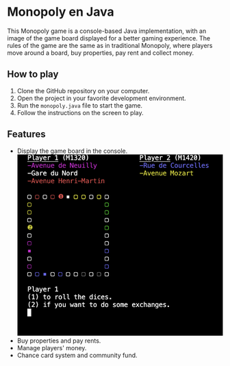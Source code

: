 # Monopoly en Java

This Monopoly game is a console-based Java implementation, with an image of the game board displayed for a better gaming experience. The rules of the game are the same as in traditional Monopoly, where players move around a board, buy properties, pay rent and collect money.

## How to play

1. Clone the GitHub repository on your computer.
2. Open the project in your favorite development environment.
3. Run the `monopoly.java` file to start the game.
4. Follow the instructions on the screen to play.

## Features

- Display the game board in the console.
![Monopoly Board](board.png)
- Buy properties and pay rents.
- Manage players' money.
- Chance card system and community fund.